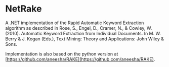 # NetRake

A .NET implementation of the Rapid Automatic Keyword Extraction algorithm as described in Rose, S., Engel, D., Cramer, N., & Cowley, W. (2010). Automatic Keyword Extraction from Individual Documents. In M. W. Berry & J. Kogan (Eds.), Text Mining: Theory and Applications: John Wiley & Sons. 

Implementation is also based on the python version at [https://github.com/aneesha/RAKE](https://github.com/aneesha/RAKE).
